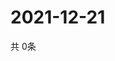 # 2021-12-21
  共 0条

  <!-- BEGIN -->
  <!-- 最后更新时间Tue Dec 21 2021 09:03:59 GMT+0000 (Coordinated Universal Time) -->
  
  <!-- END -->
  
  